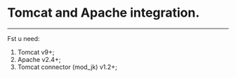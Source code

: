 # Tomcat and Apache integration.
---
Fst u need:
1. Tomcat v9+;
2. Apache v2.4+;
3. Tomcat connector (mod_jk) v1.2+;

